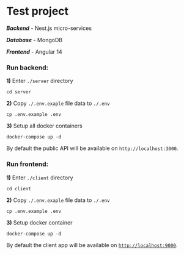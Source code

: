 # Test project
***Backend*** - Nest.js micro-services

***Database*** - MongoDB

***Frontend*** - Angular 14

### Run backend:
**1)** Enter `./server` directory
```
cd server
```
**2)** Copy `./.env.exaple` file data to `./.env`
```
cp .env.example .env
```
**3)** Setup all docker containers 
```
docker-compose up -d
```
By default the public API will be available on `http://localhost:3000`.

### Run frontend:
**1)** Enter `./client` directory
```
cd client
```
**2)** Copy `./.env.exaple` file data to `./.env`
```
cp .env.example .env
```
**3)** Setup docker container
```
docker-compose up -d
```
By default the client app will be available on [`http://localhost:9000`](http://localhost:9000).
